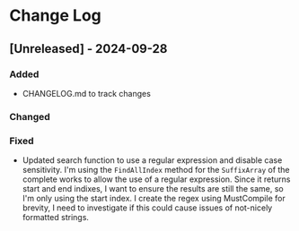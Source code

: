 
# Change Log
## [Unreleased] - 2024-09-28

### Added
- CHANGELOG.md to track changes

### Changed

### Fixed
- Updated search function to use a regular expression and disable case sensitivity. I'm using the `FindAllIndex` method for the `SuffixArray` of the complete works to allow the use of a regular expression. Since it returns start and end indixes, I want to ensure the results are still the same, so I'm only using the start index.
  I create the regex using MustCompile for brevity, I need to investigate if this could cause issues of not-nicely formatted strings.